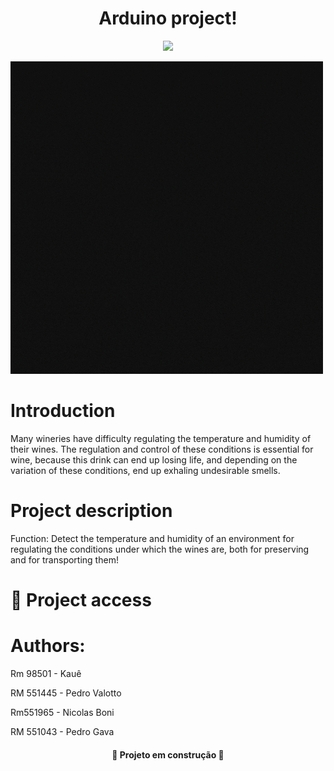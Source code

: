 <h1 align="center"> Arduino project! </h1>

<p align="center">
<img src="https://img.shields.io/badge/STATUS-em%20Desenvolvimento-green"/>
</p>

![gif logo](img/ustein%20tech%20solutons.gif)

# Introduction

Many wineries have difficulty regulating the temperature and humidity of their wines. The regulation and control of these conditions is essential for wine, because this drink can end up losing life, and depending on the variation of these conditions, end up exhaling undesirable smells.

# Project description

 Function: Detect the temperature and humidity of an environment for regulating the conditions under which the wines are, both for preserving and for transporting them!

# 📁 Project access



# Authors:

Rm 98501 - Kauê

RM 551445 - Pedro Valotto

Rm551965 - Nicolas Boni

RM 551043 - Pedro Gava

<h4 align="center"> 
    🚧 Projeto em construção 🚧
</h4>